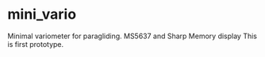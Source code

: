 # mini_vario
Minimal variometer for paragliding. MS5637 and Sharp Memory display
This is first prototype.

